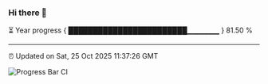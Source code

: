 ### Hi there 👋

⏳ Year progress { ████████████████████████▁▁▁▁▁▁ } 81.50 %

---

⏰ Updated on Sat, 25 Oct 2025 11:37:26 GMT

![Progress Bar CI](https://github.com/IshwaranRudhara/GIT-ACTION/workflows/Progress%20Bar%20CI/badge.svg)
